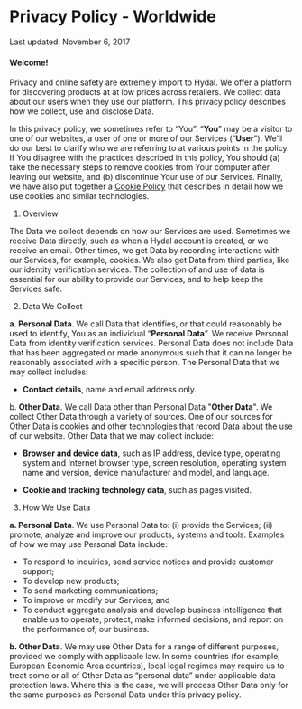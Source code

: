 # Privacy Policy - Worldwide
Last updated: November 6, 2017

#### Welcome!

Privacy and online safety are extremely import to Hydal. We offer a platform for discovering products at at low prices across retailers. We collect data about our users when they use our platform. This privacy policy describes how we collect, use and disclose Data.

In this privacy policy, we sometimes refer to “You”. “__You__” may be a visitor to one of our websites, a user of one or more of our Services (“__User__”). We’ll do our best to clarify who we are referring to at various points in the policy. If You disagree with the practices described in this policy, You should (a) take the necessary steps to remove cookies from Your computer after leaving our website, and (b) discontinue Your use of our Services. Finally, we have also put together a [Cookie Policy](https://github.com/hydal/policies) that describes in detail how we use cookies and similar technologies.


1. Overview

The Data we collect depends on how our Services are used. Sometimes we receive Data directly, such as when a Hydal account is created, or we receive an email. Other times, we get Data by recording interactions with our Services, for example, cookies. We also get Data from third parties, like our identity verification services. The collection of and use of data is essential for our ability to provide our Services, and to help keep the Services safe.



2. Data We Collect

__a. Personal Data__. We call Data that identifies, or that could reasonably be used to identify, You as an
individual “__Personal Data__”. We receive Personal Data from identity verification services. Personal Data does
not include Data that has been aggregated or made anonymous such that it can no longer be reasonably
associated with a specific person. The Personal Data that we may collect includes:

* __Contact details__, name and email address only.

b. __Other Data__. We call Data other than Personal Data "__Other Data__". We collect Other Data through a variety
of sources. One of our sources for Other Data is cookies and other technologies that record Data about the
use of our website. Other Data that we may collect include:

* __Browser and device data__, such as IP address, device type, operating system and Internet browser type,
  screen resolution, operating system name and version, device manufacturer and model, and language.

* __Cookie and tracking technology data__, such as pages visited.


3. How We Use Data

__a. Personal Data__. We use Personal Data to: (i) provide the Services; (ii) promote, analyze and improve
our products, systems and tools. Examples of how we may use Personal Data include:

* To respond to inquiries, send service notices and provide customer support;
* To develop new products;
* To send marketing communications;
* To improve or modify our Services; and
* To conduct aggregate analysis and develop business intelligence that enable us to operate, protect,
  make informed decisions, and report on the performance of, our business.

__b. Other Data__. We may use Other Data for a range of different purposes, provided we comply with
applicable law. In some countries (for example, European Economic Area countries), local legal regimes
may require us to treat some or all of Other Data as “personal data” under applicable data protection
laws. Where this is the case, we will process Other Data only for the same purposes as Personal Data
under this privacy policy.

